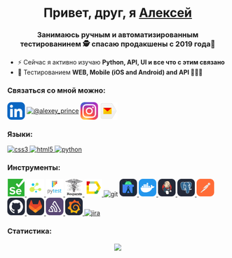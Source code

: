 <h1 align="center">Привет, друг, я <a href="https://daniilshat.ru/" target="_blank">Алексей</a> </h1>
<h3 align="center"> Занимаюсь ручным и автоматизированным тестированинем 🕵️ спасаю продакшены с 2019 года🚀</h3>

- ⚡ Сейчас я активно изучаю **Python, API, UI и все что с этим связано**
- 🐞 Тестированием **WEB, Mobile (iOS and Android) and API 👨🏽‍💻**

### Связаться со мной можно:
<p align="left">
<a href="https://www.linkedin.com/in/princeaa/" target="blank"><img align="center" src="https://raw.githubusercontent.com/tandpfun/skill-icons/main/icons/LinkedIn.svg" alt="linkdin" height="40" width="40" /></a>
<a href="https://t.me/alexey_prince" target="blank"><img align="center" src="https://raw.githubusercontent.com/daniilshat/daniilshat/2d7eafe5250314b3d422c86b35de062e0f1f5178/icons/Telegram.svg" alt="@alexey_prince" height="40" width="40" /></a>
<a href="https://www.instagram.com/lesha_bibo/" target="blank"><img align="center" src="https://raw.githubusercontent.com/tandpfun/skill-icons/main/icons/Instagram.svg" alt="lesha_bibo" height="40" width="40" /></a>
<a href="mailto:princeaa@aqa-engineer.ru" target="blank"><img align="center" src="design/icons/icons8-yandex-mail-67.png" alt="mail" height="40" width="40" /></a>
</p>

### Языки:
<p align="left"> 
<a href="https://www.w3schools.com/css/" target="_blank" rel="noreferrer"> <img src="https://raw.githubusercontent.com/daniilshat/daniilshat/2d7eafe5250314b3d422c86b35de062e0f1f5178/icons/CSS3.svg" alt="css3" width="40" height="40"/> </a> 
<a href="https://www.w3.org/html/" target="_blank" rel="noreferrer"> <img src="https://raw.githubusercontent.com/daniilshat/daniilshat/2d7eafe5250314b3d422c86b35de062e0f1f5178/icons/HTML5.svg" alt="html5" width="40" height="40"/> </a> 
<a href="https://www.python.org" target="_blank" rel="noreferrer"> <img src="https://raw.githubusercontent.com/daniilshat/daniilshat/2d7eafe5250314b3d422c86b35de062e0f1f5178/icons/python.svg" alt="python" width="40" height="40"/> </a> 
</p>

### Инструменты:
<p align="left"> 


<a href="https://www.selenium.dev/" target="_blank" rel="noreferrer"> <img src="design/icons/selenium-svgrepo-com.svg" alt="selenium" width="40" height="40"/> </a> 
<a href="https://yashaka.github.io/selene/" target="_blank" rel="noreferrer"> <img src="design/icons/selene.png" alt="selene" width="40" height="40"/> </a> 
<a href="https://docs.pytest.org/en/7.4.x/" target="_blank" rel="noreferrer"> <img src="https://raw.githubusercontent.com/devicons/devicon/master/icons/pytest/pytest-original-wordmark.svg" alt="pytest" width="40" height="40"/> </a> 
<a href="https://requests.readthedocs.io/en/latest/index.html" target="_blank" rel="noreferrer"> <img src="design/icons/requests-sidebar.png" alt="requests" width="40" height="40"/> </a>
<a href="https://allurereport.org/" target="_blank" rel="noreferrer"> <img src="design/icons/allure.png" alt="allure" width="40" height="40"/> </a>
<a aref="https://git-scm.com/" target="_blank" rel="noreferrer"> <img src="https://raw.githubusercontent.com/daniilshat/daniilshat/2d7eafe5250314b3d422c86b35de062e0f1f5178/icons/git.svg" alt="git" width="40" height="40"/> </a> 
<a href="https://developer.android.com/studio" target="_blank" rel="noreferrer"> <img src="https://raw.githubusercontent.com/tandpfun/skill-icons/main/icons/AndroidStudio-Dark.svg" alt="android studio" width="40" height="40"/> </a> 
<a href="https://www.docker.com/" target="_blank" rel="noreferrer"> <img src="https://raw.githubusercontent.com/tandpfun/skill-icons/main/icons/Docker.svg" alt="docker" width="40" height="40"/> </a> 
<a href="https://www.jenkins.io/" target="_blank" rel="noreferrer"> <img src="https://raw.githubusercontent.com/tandpfun/skill-icons/main/icons/Jenkins-Dark.svg" alt="jenkins" width="40" height="40"/> </a> 
<a href="https://www.postgresql.org/" target="_blank" rel="noreferrer"> <img src="https://raw.githubusercontent.com/tandpfun/skill-icons/main/icons/PostgreSQL-Dark.svg" alt="PostgreSQL" width="40" height="40"/> </a> 
<a href="https://www.postman.com/" target="_blank" rel="noreferrer"> <img src="https://raw.githubusercontent.com/tandpfun/skill-icons/main/icons/Postman.svg" alt="postman" width="40" height="40"/> </a> 
<a href="https://github.com/" target="_blank" rel="noreferrer"> <img src="https://raw.githubusercontent.com/tandpfun/skill-icons/main/icons/Github-Dark.svg" alt="github" width="40" height="40"/> </a> 
<a href="https://about.gitlab.com/" target="_blank" rel="noreferrer"> <img src="https://raw.githubusercontent.com/tandpfun/skill-icons/main/icons/GitLab-Dark.svg" alt="github" width="40" height="40"/> </a> 
<a href="https://sentry.io/welcome/" target="_blank" rel="noreferrer"> <img src="https://raw.githubusercontent.com/tandpfun/skill-icons/main/icons/Sentry.svg" alt="sentry" width="40" height="40"/> </a> 
<a href="https://grafana.com/" target="_blank" rel="noreferrer"> <img src="https://raw.githubusercontent.com/tandpfun/skill-icons/main/icons/Grafana-Dark.svg" alt="grafana" width="40" height="40"/> </a> 
<a href="https://www.atlassian.com/ru/software/jira" target="_blank" rel="noreferrer"> <img src="https://cdn.jsdelivr.net/gh/devicons/devicon/icons/jira/jira-original.svg" alt="jira" width="40" height="40"/> </a> 
</p>

### Статистика:
<div align="center"><img src="https://github-readme-stats.vercel.app/api?username=zhuzepa&show_icons=true&count_private=true&hide_border=true" align="center" /></div>  

<br/>  
